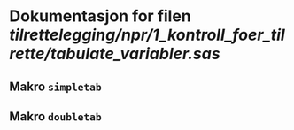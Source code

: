 
# Dokumentasjon for filen *tilrettelegging/npr/1_kontroll_foer_tilrette/tabulate_variabler.sas*


## Makro `simpletab`


## Makro `doubletab`


